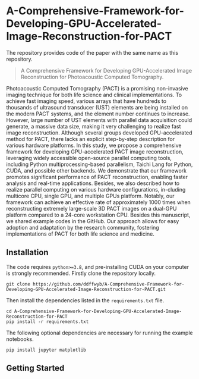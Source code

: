 # A-Comprehensive-Framework-for-Developing-GPU-Accelerated-Image-Reconstruction-for-PACT

The repository provides code of the paper with the same name as this repository.

> A Comprehensive Framework for Developing GPU-Accelerated Image Reconstruction for Photoacoustic Computed Tomography.

Photoacoustic Computed Tomography (PACT) is a promising non-invasive imaging technique for both life science and clinical implementations. To achieve fast imaging speed, various arrays that have hundreds to thousands of ultrasound transducer (UST) elements are being installed on the modern PACT systems, and the element number continues to increase. However, large number of UST elements with parallel data acquisition could generate, a massive data size, making it very challenging to realize fast image reconstruction. Although several groups developed GPU-accelerated method for PACT, there lacks an explicit step-by-step description for various hardware platforms. In this study, we propose a comprehensive framework for developing GPU-accelerated PACT image reconstruction, leveraging widely accessible open-source parallel computing tools, including Python multiprocessing-based parallelism, Taichi Lang for Python, CUDA, and possible other backends. We demonstrate that our framework promotes significant performance of PACT reconstruction, enabling faster analysis and real-time applications. Besides, we also described how to realize parallel computing on various hardware configurations, in-cluding multicore CPU, single GPU, and multiple GPUs platform. Notably, our framework can achieve an effective rate of approximately 1000 times when reconstructing extremely large-scale 3D PACT images on a dual-GPU platform compared to a 24-core workstation CPU. Besides this manuscript, we shared example codes in the GitHub. Our approach allows for easy adoption and adaptation by the research community, fostering implementations of PACT for both life science and medicine.

## Installation

The code requires `python>=3.8`, and pre-installing CUDA on your computer is strongly recommended. Firstly clone the repository locally.

```
git clone https://github.com/ddffwyb/A-Comprehensive-Framework-for-Developing-GPU-Accelerated-Image-Reconstruction-for-PACT.git
```

Then install the dependencies listed in the `requirements.txt` file.

```
cd A-Comprehensive-Framework-for-Developing-GPU-Accelerated-Image-Reconstruction-for-PACT
pip install -r requirements.txt
```

The following optional dependencies are necessary for running the example notebooks.

```
pip install jupyter matplotlib
```

## Getting Started
